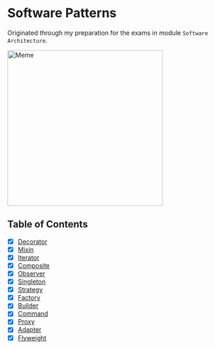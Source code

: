 # Software Patterns

Originated through my preparation for the exams in module `Software Architecture`.

<img alt="Meme" height="350px" src="https://images3.memedroid.com/images/UPLOADED793/5b4f049b3a976.jpeg" />

## Table of Contents

- [x] [Decorator](./src/main/java/de/tim0_12432/decorator)
- [x] [Mixin](./src/main/java/de/tim0_12432/mixin)
- [x] [Iterator](./src/main/java/de/tim0_12432/iterator)
- [x] [Composite](./src/main/java/de/tim0_12432/composite)
- [x] [Observer](./src/main/java/de/tim0_12432/observer)
- [x] [Singleton](./src/main/java/de/tim0_12432/singleton)
- [x] [Strategy](./src/main/java/de/tim0_12432/strategy)
- [x] [Factory](./src/main/java/de/tim0_12432/factory)
- [x] [Builder](./src/main/java/de/tim0_12432/builder)
- [x] [Command](./src/main/java/de/tim0_12432/command)
- [x] [Proxy](./src/main/java/de/tim0_12432/proxy)
- [x] [Adapter](./src/main/java/de/tim0_12432/adapter)
- [x] [Flyweight](./src/main/java/de/tim0_12432/flyweight)